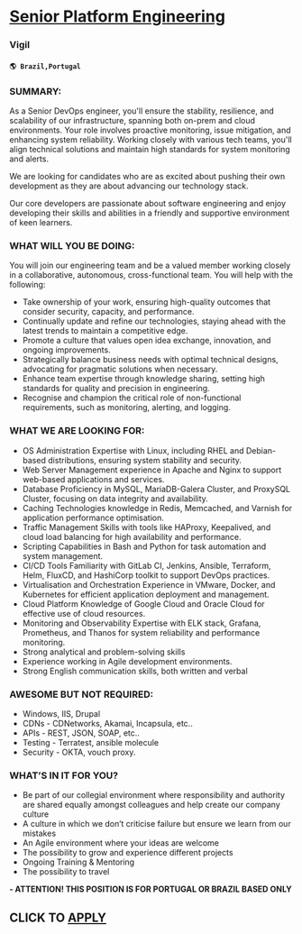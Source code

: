 # [Senior Platform Engineering](https://www.remotewlb.com/apply/senior-platform-engineering)  
### Vigil  
#### `🌎 Brazil,Portugal`  

### **SUMMARY:**

As a Senior DevOps engineer, you'll ensure the stability, resilience, and scalability of our infrastructure, spanning both on-prem and cloud environments. Your role involves proactive monitoring, issue mitigation, and enhancing system reliability. Working closely with various tech teams, you'll align technical solutions and maintain high standards for system monitoring and alerts.

We are looking for candidates who are as excited about pushing their own development as they are about advancing our technology stack.

Our core developers are passionate about software engineering and enjoy developing their skills and abilities in a friendly and supportive environment of keen learners.

###  **WHAT WILL YOU BE DOING:**

You will join our engineering team and be a valued member working closely in a collaborative, autonomous, cross-functional team. You will help with the following:  

  * Take ownership of your work, ensuring high-quality outcomes that consider security, capacity, and performance.
  * Continually update and refine our technologies, staying ahead with the latest trends to maintain a competitive edge.
  * Promote a culture that values open idea exchange, innovation, and ongoing improvements.
  * Strategically balance business needs with optimal technical designs, advocating for pragmatic solutions when necessary.
  * Enhance team expertise through knowledge sharing, setting high standards for quality and precision in engineering.
  * Recognise and champion the critical role of non-functional requirements, such as monitoring, alerting, and logging.

### **WHAT WE ARE LOOKING FOR:**

  * OS Administration Expertise with Linux, including RHEL and Debian-based distributions, ensuring system stability and security.
  * Web Server Management experience in Apache and Nginx to support web-based applications and services.
  * Database Proficiency in MySQL, MariaDB-Galera Cluster, and ProxySQL Cluster, focusing on data integrity and availability.
  * Caching Technologies knowledge in Redis, Memcached, and Varnish for application performance optimisation.
  * Traffic Management Skills with tools like HAProxy, Keepalived, and cloud load balancing for high availability and performance.
  * Scripting Capabilities in Bash and Python for task automation and system management.
  * CI/CD Tools Familiarity with GitLab CI, Jenkins, Ansible, Terraform, Helm, FluxCD, and HashiCorp toolkit to support DevOps practices.
  * Virtualisation and Orchestration Experience in VMware, Docker, and Kubernetes for efficient application deployment and management.
  * Cloud Platform Knowledge of Google Cloud and Oracle Cloud for effective use of cloud resources.
  * Monitoring and Observability Expertise with ELK stack, Grafana, Prometheus, and Thanos for system reliability and performance monitoring. 
  * Strong analytical and problem-solving skills
  * Experience working in Agile development environments.
  * Strong English communication skills, both written and verbal

### **AWESOME BUT NOT REQUIRED:**

  * Windows, IIS, Drupal
  * CDNs - CDNetworks, Akamai, Incapsula, etc..
  * APIs - REST, JSON, SOAP, etc..
  * Testing - Terratest, ansible molecule
  * Security - OKTA, vouch proxy.

### **WHAT’S IN IT FOR YOU?**

  * Be part of our collegial environment where responsibility and authority are shared equally amongst colleagues and help create our company culture 
  * A culture in which we don’t criticise failure but ensure we learn from our mistakes
  * An Agile environment where your ideas are welcome 
  * The possibility to grow and experience different projects
  * Ongoing Training & Mentoring 
  * The possibility to travel

**\- ATTENTION! THIS POSITION IS FOR PORTUGAL OR BRAZIL BASED ONLY**

  
## CLICK TO [APPLY](https://www.remotewlb.com/apply/senior-platform-engineering)

